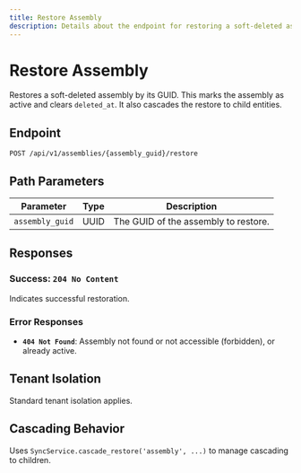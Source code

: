 ```yaml
---
title: Restore Assembly
description: Details about the endpoint for restoring a soft-deleted assembly.
---
```


# Restore Assembly

Restores a soft-deleted assembly by its GUID. This marks the assembly as active and clears `deleted_at`. It also cascades the restore to child entities.

## Endpoint

`POST /api/v1/assemblies/{assembly_guid}/restore`

## Path Parameters

| Parameter      | Type | Description                             |
|----------------|------|-----------------------------------------|
| `assembly_guid`| UUID | The GUID of the assembly to restore.    |

## Responses

### Success: `204 No Content`

Indicates successful restoration.

### Error Responses

*   **`404 Not Found`**: Assembly not found or not accessible (forbidden), or already active.

## Tenant Isolation

Standard tenant isolation applies.

## Cascading Behavior

Uses `SyncService.cascade_restore('assembly', ...)` to manage cascading to children. 